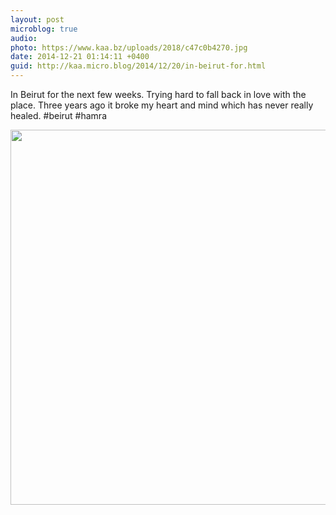 ```yaml
---
layout: post
microblog: true
audio: 
photo: https://www.kaa.bz/uploads/2018/c47c0b4270.jpg
date: 2014-12-21 01:14:11 +0400
guid: http://kaa.micro.blog/2014/12/20/in-beirut-for.html
---
```

In Beirut for the next few weeks. Trying hard to fall back in love with the place. Three years ago it broke my heart and mind which has never really healed. #beirut #hamra

<img src="https://www.kaa.bz/uploads/2018/c47c0b4270.jpg" width="600" height="600" />
